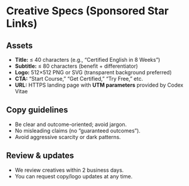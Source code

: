 # Creative Specs (Sponsored Star Links)

## Assets
- **Title:** ≤ 40 characters (e.g., “Certified English in 8 Weeks”)
- **Subtitle:** ≤ 80 characters (benefit + differentiator)
- **Logo:** 512×512 PNG or SVG (transparent background preferred)
- **CTA:** “Start Course,” “Get Certified,” “Try Free,” etc.
- **URL:** HTTPS landing page with **UTM parameters** provided by Codex Vitae

## Copy guidelines
- Be clear and outcome-oriented; avoid jargon.
- No misleading claims (no “guaranteed outcomes”).
- Avoid aggressive scarcity or dark patterns.

## Review & updates
- We review creatives within 2 business days.
- You can request copy/logo updates at any time.
